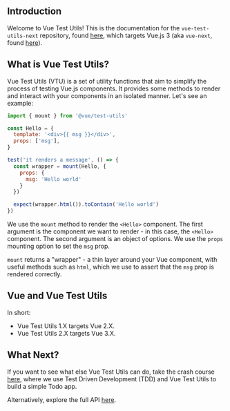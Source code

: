 ## Introduction

Welcome to Vue Test Utils! This is the documentation for the `vue-test-utils-next` repository, found [here](https://github.com/vuejs/vue-test-utils-next/), which targets Vue.js 3 (aka `vue-next`, found [here](https://github.com/vuejs/vue-next/)).

## What is Vue Test Utils?

Vue Test Utils (VTU) is a set of utility functions that aim to simplify the process of testing Vue.js components. It provides some methods to render and interact with your components in an isolated manner. Let's see an example:

```js
import { mount } from '@vue/test-utils'

const Hello = {
  template: '<div>{{ msg }}</div>',
  props: ['msg'],
}

test('it renders a message', () => {
  const wrapper = mount(Hello, {
    props: {
      msg: 'Hello world'
    }
  })

  expect(wrapper.html()).toContain('Hello world')
})
```

We use the `mount` method to render the `<Hello>` component. The first argument is the component we want to render - in this case, the `<Hello>` component. The second argument is an object of options. We use the `props` mounting option to set the `msg` prop.

`mount` returns a "wrapper" - a thin layer around your Vue component, with useful methods such as `html`, which we use to assert that the `msg` prop is rendered correctly.

## Vue and Vue Test Utils

In short:

* Vue Test Utils 1.X targets Vue 2.X.
* Vue Test Utils 2.X targets Vue 3.X.

## What Next?

If you want to see what else Vue Test Utils can do, take the crash course [here](/guide/a-crash-course/), where we use Test Driven Development (TDD) and Vue Test Utils to build a simple Todo app.

Alternatively, explore the full API [here](/api/).
